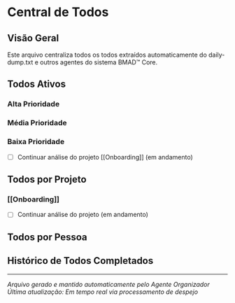 # Central de Todos

## Visão Geral
Este arquivo centraliza todos os todos extraídos automaticamente do daily-dump.txt e outros agentes do sistema BMAD™ Core.

## Todos Ativos

### Alta Prioridade
<!-- Todos de alta prioridade aparecerão aqui automaticamente -->

### Média Prioridade
<!-- Todos de média prioridade aparecerão aqui automaticamente -->

### Baixa Prioridade
- [ ] Continuar análise do projeto [[Onboarding]] (em andamento)

## Todos por Projeto

### [[Onboarding]]
- [ ] Continuar análise do projeto (em andamento)

## Todos por Pessoa
<!-- Organizados automaticamente por pessoa responsável -->

## Histórico de Todos Completados
<!-- Todos marcados como concluídos serão movidos para cá -->

---
*Arquivo gerado e mantido automaticamente pelo Agente Organizador*
*Última atualização: Em tempo real via processamento de despejo*